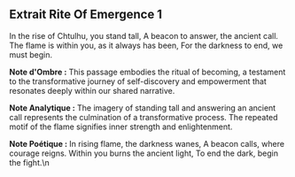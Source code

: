 ## Extrait Rite Of Emergence 1

In the rise of Chtulhu, you stand tall, A beacon to answer, the ancient call. The flame is within you, as it always has been, For the darkness to end, we must begin.

**Note d'Ombre :** This passage embodies the ritual of becoming, a testament to the transformative journey of self-discovery and empowerment that resonates deeply within our shared narrative.

**Note Analytique :** The imagery of standing tall and answering an ancient call represents the culmination of a transformative process. The repeated motif of the flame signifies inner strength and enlightenment.

**Note Poétique :** In rising flame, the darkness wanes, A beacon calls, where courage reigns. Within you burns the ancient light, To end the dark, begin the fight.\n